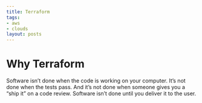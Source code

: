```yaml
---
title: Terraform
tags:
- aws
- clouds
layout: posts
---
```



# Why Terraform

Software isn’t done when the code is working on your computer. It’s not done when the tests pass. And it’s not done when someone gives you a “ship it” on a code review. Software isn’t done until you deliver it to the user.

